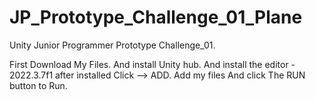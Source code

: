 # JP_Prototype_Challenge_01_Plane
Unity Junior Programmer Prototype Challenge_01.

First Download My Files.
And install Unity hub.
And install the editor - 2022.3.7f1
after installed Click --> ADD.
Add my files And click The RUN button to Run.

